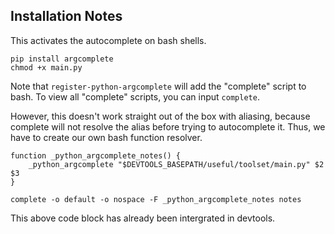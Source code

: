 ## Installation Notes

This activates the autocomplete on bash shells.

```
pip install argcomplete
chmod +x main.py
```

Note that `register-python-argcomplete` will add the "complete" script to bash.
To view all "complete" scripts, you can input `complete`.

However, this doesn't work straight out of the box with aliasing, because
complete will not resolve the alias before trying to autocomplete it. Thus,
we have to create our own bash function resolver.

```
function _python_argcomplete_notes() {
    _python_argcomplete "$DEVTOOLS_BASEPATH/useful/toolset/main.py" $2 $3
}

complete -o default -o nospace -F _python_argcomplete_notes notes
```

This above code block has already been intergrated in devtools.
